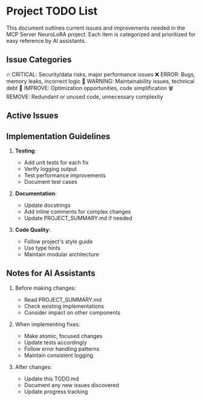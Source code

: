 # Project TODO List

This document outlines current issues and improvements needed in the MCP Server NeuroLoRA project. Each item is categorized and prioritized for easy reference by AI assistants.

## Issue Categories

🔥 CRITICAL: Security/data risks, major performance issues
❌ ERROR: Bugs, memory leaks, incorrect logic
🚨 WARNING: Maintainability issues, technical debt
🔧 IMPROVE: Optimization opportunities, code simplification
🗑️ REMOVE: Redundant or unused code, unnecessary complexity

## Active Issues

## Implementation Guidelines

1. **Testing**:

   - Add unit tests for each fix
   - Verify logging output
   - Test performance improvements
   - Document test cases

2. **Documentation**:

   - Update docstrings
   - Add inline comments for complex changes
   - Update PROJECT_SUMMARY.md if needed

3. **Code Quality**:
   - Follow project's style guide
   - Use type hints
   - Maintain modular architecture

## Notes for AI Assistants

1. Before making changes:

   - Read PROJECT_SUMMARY.md
   - Check existing implementations
   - Consider impact on other components

2. When implementing fixes:

   - Make atomic, focused changes
   - Update tests accordingly
   - Follow error handling patterns
   - Maintain consistent logging

3. After changes:
   - Update this TODO.md
   - Document any new issues discovered
   - Update progress tracking

